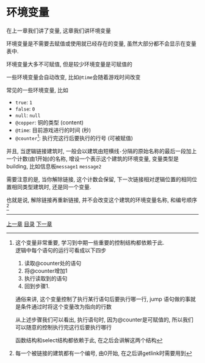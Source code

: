 # 环境变量
在上一章我们讲了变量, 这章我们讲环境变量

环境变量是不需要去赋值或使用就已经存在的变量, 虽然大部分都不会显示在变量表中.

环境变量大多不可赋值, 但是较少环境变量是可赋值的

一些环境变量会自动改变, 比如`@time`会随着游戏时间改变

常见的一些环境变量, 比如

- `true`: `1`
- `false`: `0`
- `null`: `null`
- `@copper`: 铜的类型 (content)
- `@time`: 目前游戏进行的时间 (秒)
- `@counter`[^1]: 执行完这行后要执行的行号 (可被赋值)

并且, 当逻辑链接建筑时,
一般会以建筑由短横线`-`分隔的原始名称的最后一段加上一个计数(由1开始)的名称,
增设一个表示这个建筑的环境变量, 变量类型是building,
比如信息板`message1` `message2`

需要注意的是, 当你解除链接, 这个计数会保留,
下一次链接相对逻辑位置的相同位置相同类型建筑时, 还是同一个变量.

也就是说, 解除链接再重新链接, 并不会改变这个建筑的环境变量名称, 和编号顺序[^2]


[^1]: 这个变量非常重要, 学习到中期一些重要的控制结构都依赖于此.\
      逻辑中每个语句的运行可看成以下四步

      1. 读取@counter处的语句
      2. 将@counter增加1
      3. 执行读取到的语句
      4. 回到步骤1.

      通俗来讲, 这个变量控制了执行某行语句后要执行哪一行,
      jump 语句做的事就是条件通过时将这个变量改为指向的行数

      从上述步骤我们可以看出, 执行语句时, 因为@counter是可赋值的,
      所以我们可以随意的控制执行完这行后要执行哪行

      函数结构和select结构都依赖于此, 在之后会讲解这两个结构

[^2]: 每一个被链接的建筑都有一个编号, 由0开始, 在之后讲getlink时需要用到


---
[上一章](./05-jump.md)
[目录](./README.md)
[下一章](./07-print-and-draw.md)
